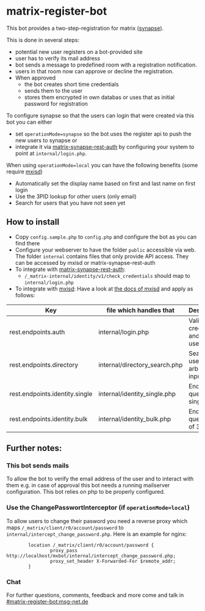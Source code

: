 # matrix-register-bot

This bot provides a two-step-registration for matrix ([synapse](https://github.com/matrix-org/synapse)).

This is done in several steps:
- potential new user registers on a bot-provided site
- user has to verify its mail address
- bot sends a message to predefined room with a registration notification.
- users in that room now can approve or decline the registration.
- When approved
  - the bot creates short time credentials
  - sends them to the user
  - stores them encrypted in own databas or uses that as initial password for registration

To configure synapse so that the users can login that were created via this bot you can either 
- set `operationMode=synapse` so the bot uses the register api to push the new users to synapse or 
- integrate it via [matrix-synapse-rest-auth](https://github.com/kamax-io/matrix-synapse-rest-auth#integrate) by configuring your system to point at `internal/login.php`.

When using `operationMode=local` you can have the following benefits (some require [mxisd](https://github.com/kamax-io/mxisd/blob/master/docs/backends/rest.md))
- Automatically set the display name based on first and last name on first login
- Use the 3PID lookup for other users (only email)
- Search for users that you have not seen yet

## How to install

- Copy `config.sample.php` to `config.php` and configure the bot as you can find there
- Configure your webserver to have the folder `public` accessible via web.
  The folder `internal` contains files that only provide API access. They can be accessed by mxisd or matrix-synapse-rest-auth 
- To integrate with [matrix-synapse-rest-auth](https://github.com/kamax-io/matrix-synapse-rest-auth):
  - `/_matrix-internal/identity/v1/check_credentials` should map to `internal/login.php`
- To integrate with [mxisd](https://github.com/kamax-io/mxisd): Have a look at [the docs of mxisd](https://github.com/kamax-io/mxisd/blob/master/docs/backends/rest.md) and apply as follows:


| Key                            | file which handles that       | Description                                          |
|--------------------------------|-------------------------------|------------------------------------------------------|
| rest.endpoints.auth            | internal/login.php            | Validate credentials and get user profile            |
| rest.endpoints.directory       | internal/directory_search.php | Search for users by arbitrary input                  |
| rest.endpoints.identity.single | internal/identity_single.php  | Endpoint to query a single 3PID                      |
| rest.endpoints.identity.bulk   | internal/identity_bulk.php    | Endpoint to query a list of 3PID                     |


## Further notes:

### This bot sends mails
To allow the bot to verify the email address of the user and to interact with them e.g. in case of approval this bot needs a running mailserver configuration.
This bot relies on php to be properly configured.

### Use the ChangePasswortInterceptor (if `operationMode=local`)

To allow users to change their pasword you need a reverse proxy which maps `/_matrix/client/r0/account/password` to `internal/intercept_change_password.php`.
Here is an example for nginx:
```
        location /_matrix/client/r0/account/password {
                proxy_pass http://localhost/mxbot/internal/intercept_change_password.php;
                proxy_set_header X-Forwarded-For $remote_addr;
        }
```
### Chat
For further questions, comments, feedback and more come and talk in [#matrix-register-bot:msg-net.de](https://matrix.to/#/#matrix-register-bot:msg-net.de)
